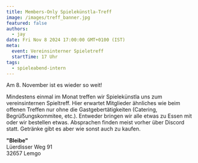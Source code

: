 ```yaml
---
title: Members-Only Spielekünstla-Treff
image: /images/treff_banner.jpg
featured: false
authors:
  - jay
date: Fri Nov 8 2024 17:00:00 GMT+0100 (IST)
meta:
  event: Vereinsinterner Spieletreff
  startTime: 17 Uhr
tags:
  - spieleabend-intern
---
```


Am 8. November ist es wieder so weit!

Mindestens einmal im Monat treffen wir Spielekünstla uns zum vereinsinternen Spieltreff. Hier erwartet Mitglieder ähnliches wie beim offenen Treffen nur ohne die Gastgebertätigkeiten (Catering, Begrüẞungskommitee, etc.). Entweder bringen wir alle etwas zu Essen mit oder wir bestellen etwas. Absprachen finden meist vorher über Discord statt. Getränke gibt es aber wie sonst auch zu kaufen.


__"Bleibe"__<br>
Lüerdisser Weg 91<br>
32657 Lemgo
